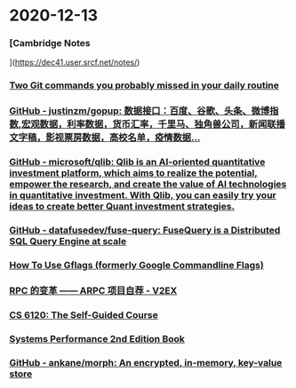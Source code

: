 
# 2020-12-13

### [Cambridge Notes
](https://dec41.user.srcf.net/notes/)

### [Two Git commands you probably missed in your daily routine](https://thelinuxli.ch/two-git-commands-you-probably-missed-in-your-daily-routine)

### [GitHub - justinzm/gopup: 数据接口：百度、谷歌、头条、微博指数,宏观数据，利率数据，货币汇率，千里马、独角兽公司，新闻联播文字稿，影视票房数据，高校名单，疫情数据…](https://github.com/justinzm/gopup)

### [GitHub - microsoft/qlib: Qlib is an AI-oriented quantitative investment platform, which aims to realize the potential, empower the research, and create the value of AI technologies in quantitative investment. With Qlib, you can easily try your ideas to create better Quant investment strategies.](https://github.com/microsoft/qlib)

### [GitHub - datafusedev/fuse-query: FuseQuery is a Distributed SQL Query Engine at scale](https://github.com/datafusedev/fuse-query)

### [How To Use Gflags (formerly Google Commandline Flags)](https://gflags.github.io/gflags/)

### [RPC 的变革 —— ARPC 项目自荐 - V2EX](https://www.v2ex.com/t/734682)

### [CS 6120: The Self-Guided Course](https://www.cs.cornell.edu/courses/cs6120/2020fa/self-guided/)

### [Systems Performance 2nd Edition Book](http://www.brendangregg.com/systems-performance-2nd-edition-book.html)

### [GitHub - ankane/morph: An encrypted, in-memory, key-value store](https://github.com/ankane/morph)